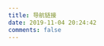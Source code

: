 ```yaml
---
title: 导航链接
date: 2019-11-04 20:24:42
comments: false
---
```

<script>
    window.location.href="https://lanlan2017.github.io/blog/links/?backurl="+window.location.href;
</script>